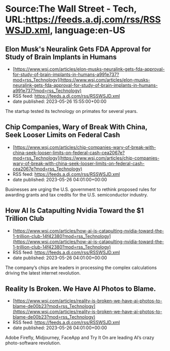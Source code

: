 # Source:The Wall Street - Tech, URL:https://feeds.a.dj.com/rss/RSSWSJD.xml, language:en-US

## Elon Musk's Neuralink Gets FDA Approval for Study of Brain Implants in Humans
 - [https://www.wsj.com/articles/elon-musks-neuralink-gets-fda-approval-for-study-of-brain-implants-in-humans-a991e737?mod=rss_Technology](https://www.wsj.com/articles/elon-musks-neuralink-gets-fda-approval-for-study-of-brain-implants-in-humans-a991e737?mod=rss_Technology)
 - RSS feed: https://feeds.a.dj.com/rss/RSSWSJD.xml
 - date published: 2023-05-26 15:55:00+00:00

The startup tested its technology on primates for several years.

## Chip Companies, Wary of Break With China, Seek Looser Limits on Federal Cash
 - [https://www.wsj.com/articles/chip-companies-wary-of-break-with-china-seek-looser-limits-on-federal-cash-cea2067e?mod=rss_Technology](https://www.wsj.com/articles/chip-companies-wary-of-break-with-china-seek-looser-limits-on-federal-cash-cea2067e?mod=rss_Technology)
 - RSS feed: https://feeds.a.dj.com/rss/RSSWSJD.xml
 - date published: 2023-05-26 04:01:00+00:00

Businesses are urging the U.S. government to rethink proposed rules for awarding grants and tax credits for the U.S. semiconductor industry.

## How AI Is Catapulting Nvidia Toward the $1 Trillion Club
 - [https://www.wsj.com/articles/how-ai-is-catapulting-nvidia-toward-the-1-trillion-club-14f42380?mod=rss_Technology](https://www.wsj.com/articles/how-ai-is-catapulting-nvidia-toward-the-1-trillion-club-14f42380?mod=rss_Technology)
 - RSS feed: https://feeds.a.dj.com/rss/RSSWSJD.xml
 - date published: 2023-05-26 04:01:00+00:00

The company’s chips are leaders in processing the complex calculations driving the latest internet revolution.

## Reality Is Broken. We Have AI Photos to Blame.
 - [https://www.wsj.com/articles/reality-is-broken-we-have-ai-photos-to-blame-de00b23?mod=rss_Technology](https://www.wsj.com/articles/reality-is-broken-we-have-ai-photos-to-blame-de00b23?mod=rss_Technology)
 - RSS feed: https://feeds.a.dj.com/rss/RSSWSJD.xml
 - date published: 2023-05-26 04:01:00+00:00

Adobe Firefly, Midjourney, FaceApp and Try It On are leading AI’s crazy photo-software revolution.

